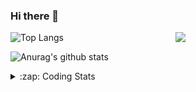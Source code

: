 ### Hi there 👋

<!--
**tao8687/tao8687** is a ✨ _special_ ✨ repository because its `README.md` (this file) appears on your GitHub profile.

Here are some ideas to get you started:

- 🔭 I’m currently working on ...
- 🌱 I’m currently learning ...
- 👯 I’m looking to collaborate on ...
- 🤔 I’m looking for help with ...
- 💬 Ask me about ...
- 📫 How to reach me: ...
- 😄 Pronouns: ...
- ⚡ Fun fact: ...
-->

<img align='right' src="https://media.giphy.com/media/M9gbBd9nbDrOTu1Mqx/giphy.gif" width="240">

  
![Top Langs](https://github-readme-stats.vercel.app/api/top-langs/?username=tao8687&layout=compact&title_color=23238E&text_color=A67D3D)

![Anurag's github stats](https://github-readme-stats.vercel.app/api?username=tao8687&show_icons=true&&text_color=A67D3D&title_color=23238E&show_icons=false&count_private=true&hide=stars)

<details>
  <summary>:zap: Coding Stats</summary>
  <br>
    
<!--START_SECTION:waka-->
![Code Time](http://img.shields.io/badge/Code%20Time-2%2C080%20hrs%2045%20mins-blue)

![Profile Views](http://img.shields.io/badge/Profile%20Views-2-blue)

**🐱 My GitHub Data** 

> 📦 1.5 MB Used in GitHub's Storage 
 > 
> 🏆 188 Contributions in the Year 2025
 > 
> 🚫 Not Opted to Hire
 > 
> 📜 63 Public Repositories 
 > 
> 🔑 24 Private Repositories 
 > 
**I'm an Early 🐤** 

```text
🌞 Morning                1790 commits        ██████████████████████░░░   89.37 % 
🌆 Daytime                90 commits          █░░░░░░░░░░░░░░░░░░░░░░░░   04.49 % 
🌃 Evening                119 commits         █░░░░░░░░░░░░░░░░░░░░░░░░   05.94 % 
🌙 Night                  4 commits           ░░░░░░░░░░░░░░░░░░░░░░░░░   00.20 % 
```
📅 **I'm Most Productive on Wednesday** 

```text
Monday                   287 commits         ████░░░░░░░░░░░░░░░░░░░░░   14.33 % 
Tuesday                  273 commits         ███░░░░░░░░░░░░░░░░░░░░░░   13.63 % 
Wednesday                344 commits         ████░░░░░░░░░░░░░░░░░░░░░   17.17 % 
Thursday                 268 commits         ███░░░░░░░░░░░░░░░░░░░░░░   13.38 % 
Friday                   284 commits         ████░░░░░░░░░░░░░░░░░░░░░   14.18 % 
Saturday                 278 commits         ███░░░░░░░░░░░░░░░░░░░░░░   13.88 % 
Sunday                   269 commits         ███░░░░░░░░░░░░░░░░░░░░░░   13.43 % 
```


📊 **This Week I Spent My Time On** 

```text
🕑︎ Time Zone: Asia/Shanghai

💬 Programming Languages: 
Bash                     3 hrs 28 mins       ███████████░░░░░░░░░░░░░░   42.41 % 
YAML                     1 hr 51 mins        ██████░░░░░░░░░░░░░░░░░░░   22.68 % 
Docker                   1 hr 9 mins         ████░░░░░░░░░░░░░░░░░░░░░   14.09 % 
Markdown                 51 mins             ███░░░░░░░░░░░░░░░░░░░░░░   10.49 % 
JSON                     30 mins             ██░░░░░░░░░░░░░░░░░░░░░░░   06.14 % 

🔥 Editors: 
VS Code                  8 hrs 12 mins       █████████████████████████   100.00 % 

🐱‍💻 Projects: 
transitive               7 hrs 51 mins       ████████████████████████░   95.85 % 
mongo-cxx-driver         13 mins             █░░░░░░░░░░░░░░░░░░░░░░░░   02.76 % 
SecLists                 6 mins              ░░░░░░░░░░░░░░░░░░░░░░░░░   01.39 % 

💻 Operating System: 
Linux                    8 hrs 12 mins       █████████████████████████   100.00 % 
```

**I Mostly Code in C++** 

```text
C++                      11 repos            ████████░░░░░░░░░░░░░░░░░   33.33 % 
Python                   8 repos             ██████░░░░░░░░░░░░░░░░░░░   24.24 % 
JavaScript               2 repos             ██░░░░░░░░░░░░░░░░░░░░░░░   06.06 % 
Batchfile                1 repo              █░░░░░░░░░░░░░░░░░░░░░░░░   03.03 % 
HTML                     1 repo              █░░░░░░░░░░░░░░░░░░░░░░░░   03.03 % 
```



**Timeline**

![Lines of Code chart](https://raw.githubusercontent.com/tao8687/tao8687/master/assets/bar_graph.png)


 Last Updated on 06/07/2025 02:08:16 UTC
<!--END_SECTION:waka-->
</details>
